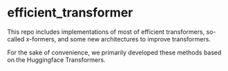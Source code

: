 # efficient_transformer
This repo includes implementations of most of efficient transformers, so-called x-formers, and some new architectures to improve transformers. 

For the sake of convenience, we primarily developed these methods based on the Huggingface Transformers.

